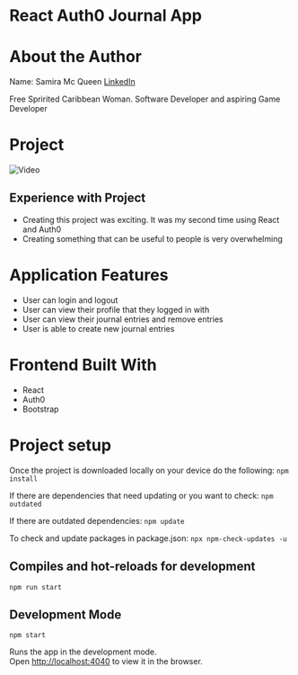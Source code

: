 # React Auth0 Journal App

# About the Author
Name: Samira Mc Queen
[LinkedIn](https://www.linkedin.com/in/samira-mc-queen-1882431a7/)

Free Spririted Caribbean Woman.
Software Developer and aspiring Game Developer

# Project 
![Video](assets/todo-app.gif)

## Experience with Project
- Creating this project was exciting. It was my second time using React and Auth0
- Creating something that can be useful to people is very overwhelming

# Application Features
- User can login and logout
- User can view their profile that they logged in with 
- User can view their journal entries and remove entries
- User is able to create new journal entries

# Frontend Built With
- React
- Auth0
- Bootstrap

# Project setup
Once the project is downloaded locally on your device do the following:
`
npm install
`

If there are dependencies that need updating or you want to check:
`
npm outdated
`

If there are outdated dependencies:
`
npm update
`

To check and update packages in package.json:
`
npx npm-check-updates -u
`

## Compiles and hot-reloads for development
`
npm run start
`

## Development Mode
`npm start
`

Runs the app in the development mode.\
Open [http://localhost:4040](http://localhost:4040) to view it in the browser.

